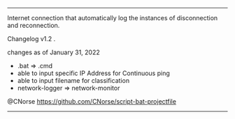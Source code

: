------------------------------------------------------

Internet connection that automatically log the 
instances of disconnection and reconnection.

Changelog v1.2
.

changes as of January 31, 2022 
- .bat => .cmd 
- able to input specific IP Address for Continuous ping 
- able to input filename for classification 
- network-logger => network-monitor

@CNorse https://github.com/CNorse/script-bat-projectfile

------------------------------------------------------